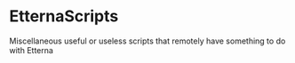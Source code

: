 # EtternaScripts
Miscellaneous useful or useless scripts that remotely have something to do with Etterna
